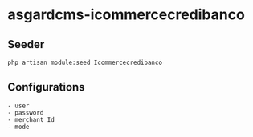 # asgardcms-icommercecredibanco

## Seeder

```
php artisan module:seed Icommercecredibanco
```

## Configurations

    - user
    - password
    - merchant Id
    - mode